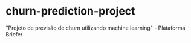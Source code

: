 # churn-prediction-project
"Projeto de previsão de churn utilizando machine learning" - Plataforma Briefer
